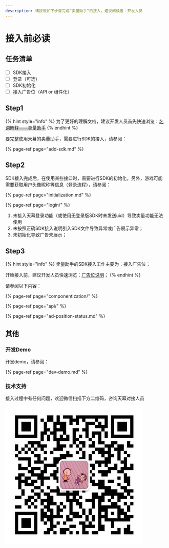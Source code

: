 ```yaml
---
description: 请按照如下步骤完成“卖量助手”的接入，建议阅读者：开发人员
---
```


# 接入前必读

## 任务清单

* [ ] SDK接入
* [ ] 登录（可选）
* [ ] SDK初始化
* [ ] 接入广告位（API or 组件化）

## Step1

{% hint style="info" %}
为了更好的理解文档，建议开发人员首先快速浏览：[名词解释——卖量助手](../../glossary.md#2-mai-liang-zhu-shou)
{% endhint %}

要完整使用天幕的卖量助手，需要进行SDK的接入，请参阅：

{% page-ref page="add-sdk.md" %}

## Step2

SDK接入完成后，在使用某些接口时，需要进行SDK的初始化，另外，游戏可能需要获取用户头像昵称等信息（登录流程），请参阅：

{% page-ref page="initialization.md" %}

{% page-ref page="login/" %}

1. 未接入天幕登录功能（或使用无登录版SDK时未发送uid）导致卖量功能无法使用
2. 未按照正确SDK接入说明引入SDK文件导致异常或广告展示异常；
3. 未初始化导致广告未展示；

## Step3

{% hint style="info" %}
卖量助手的SDK接入工作主要为：接入广告位；

开始接入前，建议开发人员快速浏览：[广告位说明](../ad-types/)；
{% endhint %}

请参阅以下内容：

{% page-ref page="componentization/" %}

{% page-ref page="api/" %}

{% page-ref page="ad-position-status.md" %}

## 其他

### 开发Demo

开发demo，请参阅：

{% page-ref page="dev-demo.md" %}

### 技术支持

接入过程中有任何问题，欢迎微信扫描下方二维码，咨询天幕对接人员

![](../../.gitbook/assets/readme-3.jpg)

